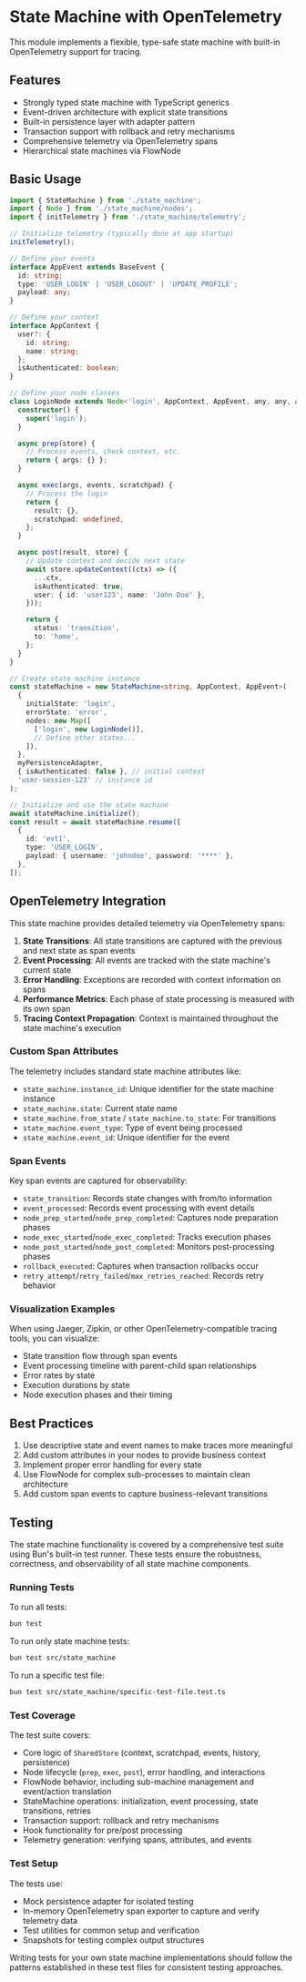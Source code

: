 # State Machine with OpenTelemetry

This module implements a flexible, type-safe state machine with built-in OpenTelemetry support for tracing.

## Features

- Strongly typed state machine with TypeScript generics
- Event-driven architecture with explicit state transitions
- Built-in persistence layer with adapter pattern
- Transaction support with rollback and retry mechanisms
- Comprehensive telemetry via OpenTelemetry spans
- Hierarchical state machines via FlowNode

## Basic Usage

```typescript
import { StateMachine } from './state_machine';
import { Node } from './state_machine/nodes';
import { initTelemetry } from './state_machine/telemetry';

// Initialize telemetry (typically done at app startup)
initTelemetry();

// Define your events
interface AppEvent extends BaseEvent {
  id: string;
  type: 'USER_LOGIN' | 'USER_LOGOUT' | 'UPDATE_PROFILE';
  payload: any;
}

// Define your context
interface AppContext {
  user?: {
    id: string;
    name: string;
  };
  isAuthenticated: boolean;
}

// Define your node classes
class LoginNode extends Node<'login', AppContext, AppEvent, any, any, any> {
  constructor() {
    super('login');
  }

  async prep(store) {
    // Process events, check context, etc.
    return { args: {} };
  }

  async exec(args, events, scratchpad) {
    // Process the login
    return {
      result: {},
      scratchpad: undefined,
    };
  }

  async post(result, store) {
    // Update context and decide next state
    await store.updateContext((ctx) => ({
      ...ctx,
      isAuthenticated: true,
      user: { id: 'user123', name: 'John Doe' },
    }));

    return {
      status: 'transition',
      to: 'home',
    };
  }
}

// Create state machine instance
const stateMachine = new StateMachine<string, AppContext, AppEvent>(
  {
    initialState: 'login',
    errorState: 'error',
    nodes: new Map([
      ['login', new LoginNode()],
      // Define other states...
    ]),
  },
  myPersistenceAdapter,
  { isAuthenticated: false }, // initial context
  'user-session-123' // instance id
);

// Initialize and use the state machine
await stateMachine.initialize();
const result = await stateMachine.resume([
  {
    id: 'evt1',
    type: 'USER_LOGIN',
    payload: { username: 'johndoe', password: '****' },
  },
]);
```

## OpenTelemetry Integration

This state machine provides detailed telemetry via OpenTelemetry spans:

1. **State Transitions**: All state transitions are captured with the previous and next state as span events
2. **Event Processing**: All events are tracked with the state machine's current state
3. **Error Handling**: Exceptions are recorded with context information on spans
4. **Performance Metrics**: Each phase of state processing is measured with its own span
5. **Tracing Context Propagation**: Context is maintained throughout the state machine's execution

### Custom Span Attributes

The telemetry includes standard state machine attributes like:

- `state_machine.instance_id`: Unique identifier for the state machine instance
- `state_machine.state`: Current state name
- `state_machine.from_state` / `state_machine.to_state`: For transitions
- `state_machine.event_type`: Type of event being processed
- `state_machine.event_id`: Unique identifier for the event

### Span Events

Key span events are captured for observability:

- `state_transition`: Records state changes with from/to information
- `event_processed`: Records event processing with event details
- `node_prep_started`/`node_prep_completed`: Captures node preparation phases
- `node_exec_started`/`node_exec_completed`: Tracks execution phases
- `node_post_started`/`node_post_completed`: Monitors post-processing phases
- `rollback_executed`: Captures when transaction rollbacks occur
- `retry_attempt`/`retry_failed`/`max_retries_reached`: Records retry behavior

### Visualization Examples

When using Jaeger, Zipkin, or other OpenTelemetry-compatible tracing tools, you can visualize:

- State transition flow through span events
- Event processing timeline with parent-child span relationships
- Error rates by state
- Execution durations by state
- Node execution phases and their timing

## Best Practices

1. Use descriptive state and event names to make traces more meaningful
2. Add custom attributes in your nodes to provide business context
3. Implement proper error handling for every state
4. Use FlowNode for complex sub-processes to maintain clean architecture
5. Add custom span events to capture business-relevant transitions

## Testing

The state machine functionality is covered by a comprehensive test suite using Bun's built-in test runner. These tests ensure the robustness, correctness, and observability of all state machine components.

### Running Tests

To run all tests:

```bash
bun test
```

To run only state machine tests:

```bash
bun test src/state_machine
```

To run a specific test file:

```bash
bun test src/state_machine/specific-test-file.test.ts
```

### Test Coverage

The test suite covers:

- Core logic of `SharedStore` (context, scratchpad, events, history, persistence)
- Node lifecycle (`prep`, `exec`, `post`), error handling, and interactions
- FlowNode behavior, including sub-machine management and event/action translation
- StateMachine operations: initialization, event processing, state transitions, retries
- Transaction support: rollback and retry mechanisms
- Hook functionality for pre/post processing
- Telemetry generation: verifying spans, attributes, and events

### Test Setup

The tests use:

- Mock persistence adapter for isolated testing
- In-memory OpenTelemetry span exporter to capture and verify telemetry data
- Test utilities for common setup and verification
- Snapshots for testing complex output structures

Writing tests for your own state machine implementations should follow the patterns established in these test files for consistent testing approaches.
